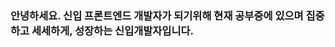 ### 안녕하세요. 신입 프론트엔드 개발자가 되기위해 현재 공부중에 있으며 집중하고 세세하게, 성장하는 신입개발자입니다.


<!--
**jinyeongjang/jinyeongjang** is a ✨ _special_ ✨ repository because its `README.md` (this file) appears on your GitHub profile.

Here are some ideas to get you started:

- 🔭 I’m currently working on ...
- 🌱 I’m currently learning ...
- 👯 I’m looking to collaborate on ...
- 🤔 I’m looking for help with ...
- 💬 Ask me about ...
- 📫 How to reach me: ...
- 😄 Pronouns: ...
- ⚡ Fun fact: ...
-->
